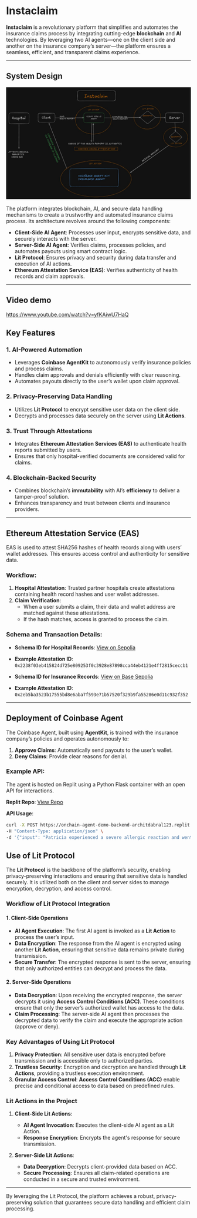 # Instaclaim

**Instaclaim** is a revolutionary platform that simplifies and automates the insurance claims process by integrating cutting-edge **blockchain** and **AI** technologies. By leveraging two AI agents—one on the client side and another on the insurance company’s server—the platform ensures a seamless, efficient, and transparent claims experience.

---

## System Design

<p align="center">
  <img src="./public/SystemDesign.jpg" alt="Instaclaim width="800">
</p>

The platform integrates blockchain, AI, and secure data handling mechanisms to create a trustworthy and automated insurance claims process. Its architecture revolves around the following components:

- **Client-Side AI Agent**: Processes user input, encrypts sensitive data, and securely interacts with the server.
- **Server-Side AI Agent**: Verifies claims, processes policies, and automates payouts using smart contract logic.
- **Lit Protocol**: Ensures privacy and security during data transfer and execution of AI actions.
- **Ethereum Attestation Service (EAS)**: Verifies authenticity of health records and claim approvals.

---
## Video demo 
https://www.youtube.com/watch?v=yfKAiwU7HaQ

## Key Features

### 1. **AI-Powered Automation**

- Leverages **Coinbase AgentKit** to autonomously verify insurance policies and process claims.
- Handles claim approvals and denials efficiently with clear reasoning.
- Automates payouts directly to the user’s wallet upon claim approval.

### 2. **Privacy-Preserving Data Handling**

- Utilizes **Lit Protocol** to encrypt sensitive user data on the client side.
- Decrypts and processes data securely on the server using **Lit Actions**.

### 3. **Trust Through Attestations**

- Integrates **Ethereum Attestation Services (EAS)** to authenticate health reports submitted by users.
- Ensures that only hospital-verified documents are considered valid for claims.

### 4. **Blockchain-Backed Security**

- Combines blockchain’s **immutability** with AI’s **efficiency** to deliver a tamper-proof solution.
- Enhances transparency and trust between clients and insurance providers.

---

## Ethereum Attestation Service (EAS)

EAS is used to attest SHA256 hashes of health records along with users’ wallet addresses. This ensures access control and authenticity for sensitive data.

### Workflow:

1. **Hospital Attestation**: Trusted partner hospitals create attestations containing health record hashes and user wallet addresses.
2. **Claim Verification**:
   - When a user submits a claim, their data and wallet address are matched against these attestations.
   - If the hash matches, access is granted to process the claim.

### Schema and Transaction Details:

- **Schema ID for Hospital Records**:
  [View on Sepolia](https://sepolia.easscan.org/schema/view/0x779d51ae429a271b4384453f955b4620375cbc8e727b43c1f4306aab9409038f)
- **Example Attestation ID**:
  `0x2238f03eb415824d725e809253f0c3928e87898cca44eb4121e4ff2815ceccb1`

- **Schema ID for Insurance Records**:
  [View on Base Sepolia](https://base-sepolia.easscan.org/schema/view/0x80eb3e1cd8df4b058822ed156660dbc73753f36efaa1be495a7c8ef40086ecde)
- **Example Attestation ID**:
  `0x2eb5ba3523b17555bd8e6aba7f593e71b57520f329b9fa55286e0d11c932f352`

---

## Deployment of Coinbase Agent

The Coinbase Agent, built using **AgentKit**, is trained with the insurance company’s policies and operates autonomously to:

1. **Approve Claims**: Automatically send payouts to the user’s wallet.
2. **Deny Claims**: Provide clear reasons for denial.

### Example API:

The agent is hosted on Replit using a Python Flask container with an open API for interactions.

**Replit Repo**:
[View Repo](https://replit.com/@architdabral123/onchain-agent-demo-backend?v=1)

**API Usage**:

```bash
curl -X POST https://onchain-agent-demo-backend-architdabral123.replit.app/api/chat \
-H "Content-Type: application/json" \
-d '{"input": "Patricia experienced a severe allergic reaction and went to an emergency room for treatment. The treatment was deemed medically necessary by the attending physician. No coverage limits have been exceeded. Cost of Treatment: 0.002 Wallet: 0xfcd1e86925C9c066d31AacC78c9e7De32b4574Ae", "conversation_id": 0}'
```

## Use of Lit Protocol

The **Lit Protocol** is the backbone of the platform’s security, enabling privacy-preserving interactions and ensuring that sensitive data is handled securely. It is utilized both on the client and server sides to manage encryption, decryption, and access control.

### Workflow of Lit Protocol Integration

#### 1. **Client-Side Operations**

- **AI Agent Execution**: The first AI agent is invoked as a **Lit Action** to process the user’s input.
- **Data Encryption**: The response from the AI agent is encrypted using another **Lit Action**, ensuring that sensitive data remains private during transmission.
- **Secure Transfer**: The encrypted response is sent to the server, ensuring that only authorized entities can decrypt and process the data.

#### 2. **Server-Side Operations**

- **Data Decryption**: Upon receiving the encrypted response, the server decrypts it using **Access Control Conditions (ACC)**. These conditions ensure that only the server’s authorized wallet has access to the data.
- **Claim Processing**: The server-side AI agent then processes the decrypted data to verify the claim and execute the appropriate action (approve or deny).

### Key Advantages of Using Lit Protocol

1. **Privacy Protection**: All sensitive user data is encrypted before transmission and is accessible only to authorized parties.
2. **Trustless Security**: Encryption and decryption are handled through **Lit Actions**, providing a trustless execution environment.
3. **Granular Access Control**: **Access Control Conditions (ACC)** enable precise and conditional access to data based on predefined rules.

### Lit Actions in the Project

1. **Client-Side Lit Actions**:

   - **AI Agent Invocation**: Executes the client-side AI agent as a Lit Action.
   - **Response Encryption**: Encrypts the agent's response for secure transmission.

2. **Server-Side Lit Actions**:
   - **Data Decryption**: Decrypts client-provided data based on ACC.
   - **Secure Processing**: Ensures all claim-related operations are conducted in a secure and trusted environment.

---

By leveraging the Lit Protocol, the platform achieves a robust, privacy-preserving solution that guarantees secure data handling and efficient claim processing.
